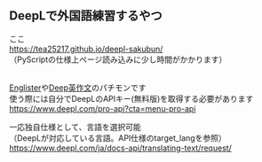 ## DeepLで外国語練習するやつ

ここ<br>
https://tea25217.github.io/deepl-sakubun/<br>
（PyScriptの仕様上ページ読み込みに少し時間がかかります）<br>
<br>

[Englister](https://english.yunomy.com/)や[Deep英作文](https://deep-eisakubun.vercel.app/)のパチモンです<br>
使う際には自分でDeepLのAPIキー(無料版)を取得する必要があります<br>
https://www.deepl.com/pro-api?cta=menu-pro-api<br>

一応独自仕様として、言語を選択可能<br>
（DeepLが対応している言語。API仕様のtarget_langを参照）<br>
https://www.deepl.com/ja/docs-api/translating-text/request/<br>
